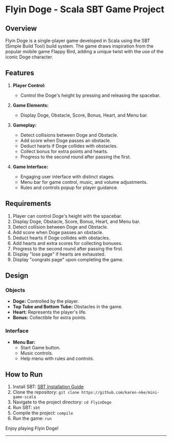 # Flyin Doge - Scala SBT Game Project

## Overview

Flyin Doge is a single-player game developed in Scala using the SBT (Simple Build Tool) build system. The game draws inspiration from the popular mobile game Flappy Bird, adding a unique twist with the use of the iconic Doge character.

## Features

1. **Player Control:**
   - Control the Doge's height by pressing and releasing the spacebar.

2. **Game Elements:**
   - Display Doge, Obstacle, Score, Bonus, Heart, and Menu bar.
  
3. **Gameplay:**
   - Detect collisions between Doge and Obstacle.
   - Add score when Doge passes an obstacle.
   - Deduct hearts if Doge collides with obstacles.
   - Collect bonus for extra points and hearts.
   - Progress to the second round after passing the first.

4. **Game Interface:**
   - Engaging user interface with distinct stages.
   - Menu bar for game control, music, and volume adjustments.
   - Rules and controls popup for player guidance.

## Requirements

1. Player can control Doge's height with the spacebar.
2. Display Doge, Obstacle, Score, Bonus, Heart, and Menu bar.
3. Detect collision between Doge and Obstacle.
4. Add score when Doge passes an obstacle.
5. Deduct hearts if Doge collides with obstacles.
6. Add hearts and extra scores for collecting bonuses.
7. Progress to the second round after passing the first.
8. Display "lose page" if hearts are exhausted.
9. Display "congrats page" upon completing the game.

## Design

### Objects
- **Doge:** Controlled by the player.
- **Top Tube and Bottom Tube:** Obstacles in the game.
- **Heart:** Represents the player's life.
- **Bonus:** Collectible for extra points.

### Interface
- **Menu Bar:**
  - Start Game button.
  - Music controls.
  - Help menu with rules and controls.


## How to Run

1. Install SBT: [SBT Installation Guide](https://www.scala-sbt.org/download.html)
2. Clone the repository: `git clone https://github.com/karen-nke/mini-game-scala`
3. Navigate to the project directory: `cd FlyinDoge`
4. Run SBT: `sbt`
5. Compile the project: `compile`
6. Run the game: `run`

Enjoy playing Flyin Doge!

---

